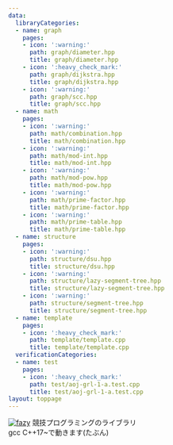 ```yaml
---
data:
  libraryCategories:
  - name: graph
    pages:
    - icon: ':warning:'
      path: graph/diameter.hpp
      title: graph/diameter.hpp
    - icon: ':heavy_check_mark:'
      path: graph/dijkstra.hpp
      title: graph/dijkstra.hpp
    - icon: ':warning:'
      path: graph/scc.hpp
      title: graph/scc.hpp
  - name: math
    pages:
    - icon: ':warning:'
      path: math/combination.hpp
      title: math/combination.hpp
    - icon: ':warning:'
      path: math/mod-int.hpp
      title: math/mod-int.hpp
    - icon: ':warning:'
      path: math/mod-pow.hpp
      title: math/mod-pow.hpp
    - icon: ':warning:'
      path: math/prime-factor.hpp
      title: math/prime-factor.hpp
    - icon: ':warning:'
      path: math/prime-table.hpp
      title: math/prime-table.hpp
  - name: structure
    pages:
    - icon: ':warning:'
      path: structure/dsu.hpp
      title: structure/dsu.hpp
    - icon: ':warning:'
      path: structure/lazy-segment-tree.hpp
      title: structure/lazy-segment-tree.hpp
    - icon: ':warning:'
      path: structure/segment-tree.hpp
      title: structure/segment-tree.hpp
  - name: template
    pages:
    - icon: ':heavy_check_mark:'
      path: template/template.cpp
      title: template/template.cpp
  verificationCategories:
  - name: test
    pages:
    - icon: ':heavy_check_mark:'
      path: test/aoj-grl-1-a.test.cpp
      title: test/aoj-grl-1-a.test.cpp
layout: toppage
---
```

[![fazy](https://img.shields.io/endpoint?url=https%3A%2F%2Fatcoder-badges.now.sh%2Fapi%2Fatcoder%2Fjson%2Ffazy)](https://atcoder.jp/users/fazy)
競技プログラミングのライブラリ  
gcc C++17~で動きます(たぶん)  
